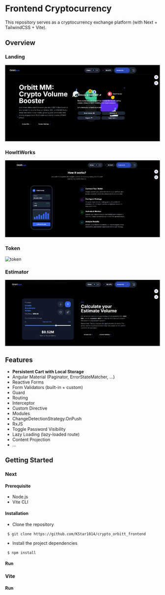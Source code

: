 # Frontend Cryptocurrency
This repository serves as a cryptocurrency exchange platform (with Next + TailwindCSS + Vite).

## Overview

### Landing
![landing](images/landing.png)

### HowItWorks
![howItWorks](images/how_it_works.png)

### Token
![token](./blob/main/images/token.png)

### Estimator
![estimator](./images/calculator.png)


## Features
- **Persistent Cart with Local Storage**
- Angular Material (Paginator, ErrorStateMatcher, ...)
- Reactive Forms
- Form Validators (built-in + custom)
- Guard
- Routing
- Interceptor
- Custom Directive
- Modules
- ChangeDetectionStrategy.OnPush
- RxJS
- Toggle Password Visibility
- Lazy Loading (lazy-loaded route)
- Content Projection
- ...

## Getting Started
### Next
#### Prerequisite 
- Node.js
- Vite CLI
#### Installation
- Clone the repository
<pre><code> $ git clone https://github.com/KStar1014/crypto_orbitt_frontend  </code></pre>
- Install the project dependencies
<pre><code> $ npm install </code></pre>
#### Run


### Vite
#### Run

